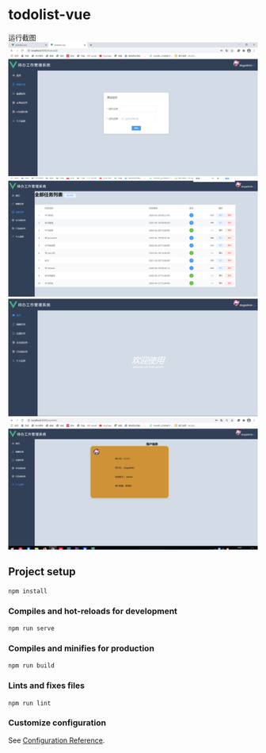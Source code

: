 # todolist-vue
运行截图
![图片](https://raw.githubusercontent.com/lijinzhao1998/VUE--todolist/a/add.png)
![图片](https://raw.githubusercontent.com/lijinzhao1998/VUE--todolist/a/todo.png)
![图片](https://raw.githubusercontent.com/lijinzhao1998/VUE--todolist/a/todolist.png)
![图片](https://raw.githubusercontent.com/lijinzhao1998/VUE--todolist/a/userinfo.png)
## Project setup
```
npm install
```

### Compiles and hot-reloads for development
```
npm run serve
```

### Compiles and minifies for production
```
npm run build
```

### Lints and fixes files
```
npm run lint
```

### Customize configuration
See [Configuration Reference](https://cli.vuejs.org/config/).
